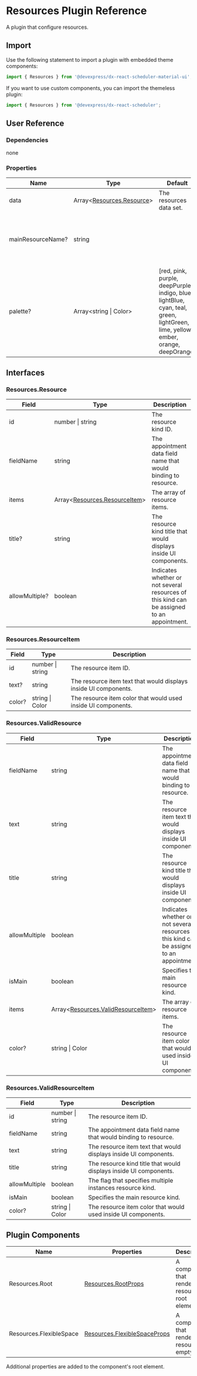 # Resources Plugin Reference

A plugin that configure resources.

## Import

Use the following statement to import a plugin with embedded theme components:

```js
import { Resources } from '@devexpress/dx-react-scheduler-material-ui';
```

If you want to use custom components, you can import the themeless plugin:

```js
import { Resources } from '@devexpress/dx-react-scheduler';
```

## User Reference

### Dependencies

none

### Properties

Name | Type | Default | Description
-----|------|---------|------------
data | Array&lt;[Resources.Resource](#resourcesresourceitem)&gt; | The resources data set.
mainResourceName? | string | | Specifies whether appointments are colored like this resource kind.
palette? | Array&lt;string &#124; Color&gt; | [red, pink, purple, deepPurple, indigo, blue, lightBlue, cyan, teal, green, lightGreen, lime, yellow, ember, orange, deepOrange] | The palette that would be used if resource item colors were not defined.

## Interfaces

### Resources.Resource

Field | Type | Description
------|------|------------
id | number &#124; string | The resource kind ID.
fieldName | string | The appointment data field name that would binding to resource.
items | Array&lt;[Resources.ResourceItem](#resourcesresourceitem)&gt; | The array of resource items.
title? | string | The resource kind title that would displays inside UI components.
allowMultiple? | boolean | Indicates whether or not several resources of this kind can be assigned to an appointment.

### Resources.ResourceItem

Field | Type | Description
------|------|------------
id | number &#124; string | The resource item ID.
text? | string | The resource item text that would displays inside UI components.
color? | string &#124; Color | The resource item color that would used inside UI components.

### Resources.ValidResource

Field | Type | Description
------|------|------------
fieldName | string | The appointment data field name that would binding to resource.
text | string | The resource item text that would displays inside UI components.
title | string | The resource kind title that would displays inside UI components.
allowMultiple | boolean | Indicates whether or not several resources of this kind can be assigned to an appointment.
isMain | boolean | Specifies the main resource kind.
items | Array&lt;[Resources.ValidResourceItem](#resourcesvalidresourceitem)&gt; | The array of resource items.
color? | string &#124; Color | The resource item color that would used inside UI components.

### Resources.ValidResourceItem

Field | Type | Description
------|------|------------
id | number &#124; string | The resource item ID.
fieldName | string | The appointment data field name that would binding to resource.
text | string | The resource item text that would displays inside UI components.
title | string | The resource kind title that would displays inside UI components.
allowMultiple | boolean | The flag that specifies multiple instances resource kind.
isMain | boolean | Specifies the main resource kind.
color? | string &#124; Color | The resource item color that would used inside UI components.

## Plugin Components

Name | Properties | Description
-----|------------|------------
Resources.Root | [Resources.RootProps](#resourcesrootprops) | A component that renders the resources's root element.
Resources.FlexibleSpace | [Resources.FlexibleSpaceProps](#resourcesflexiblespaceprops) | A component that renders the resources's empty area.

Additional properties are added to the component's root element.
